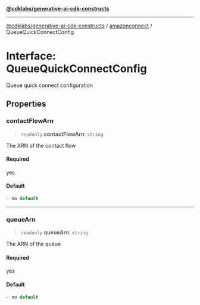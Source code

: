 [**@cdklabs/generative-ai-cdk-constructs**](../../../../README.md)

***

[@cdklabs/generative-ai-cdk-constructs](../../../../README.md) / [amazonconnect](../README.md) / QueueQuickConnectConfig

# Interface: QueueQuickConnectConfig

Queue quick connect configuration

## Properties

### contactFlowArn

> `readonly` **contactFlowArn**: `string`

The ARN of the contact flow

#### Required

yes

#### Default

```ts
- no default
```

***

### queueArn

> `readonly` **queueArn**: `string`

The ARN of the queue

#### Required

yes

#### Default

```ts
- no default
```
